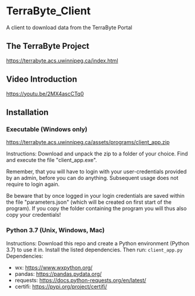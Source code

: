 # TerraByte_Client
 A client to download data from the TerraByte Portal
 
## The TerraByte Project
https://terrabyte.acs.uwinnipeg.ca/index.html

## Video Introduction
https://youtu.be/2MX4ascCTq0

## Installation
### Executable (Windows only)
https://terrabyte.acs.uwinnipeg.ca/assets/programs/client_app.zip

Instructions: 
Download and unpack the zip to a folder of your choice. 
Find and execute the file "client_app.exe". 

Remember, that you will have to login with your user-credentials provided by an admin, before you can do anything. Subsequent usage does not require to login again. 

Be beware that by once logged in your login credentials are saved within the file "parameters.json" (which will be created on first start of the program). If you copy the folder containing the program you will thus also copy your credentials!

### Python 3.7 (Unix, Windows, Mac)
Instructions: 
Download this repo and create a Python environment (Python 3.7) to use it in. Install the listed dependencies. Then run: `client_app.py`
Dependencies: 
* wx: https://www.wxpython.org/
* pandas: https://pandas.pydata.org/
* requests: https://docs.python-requests.org/en/latest/
* certifi: https://pypi.org/project/certifi/
